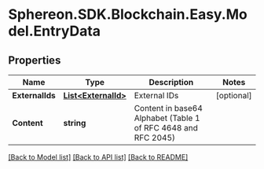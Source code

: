 # Sphereon.SDK.Blockchain.Easy.Model.EntryData
## Properties

Name | Type | Description | Notes
------------ | ------------- | ------------- | -------------
**ExternalIds** | [**List&lt;ExternalId&gt;**](ExternalId.md) | External IDs | [optional] 
**Content** | **string** | Content in base64 Alphabet (Table 1 of RFC 4648 and RFC 2045) | 

[[Back to Model list]](../README.md#documentation-for-models) [[Back to API list]](../README.md#documentation-for-api-endpoints) [[Back to README]](../README.md)

